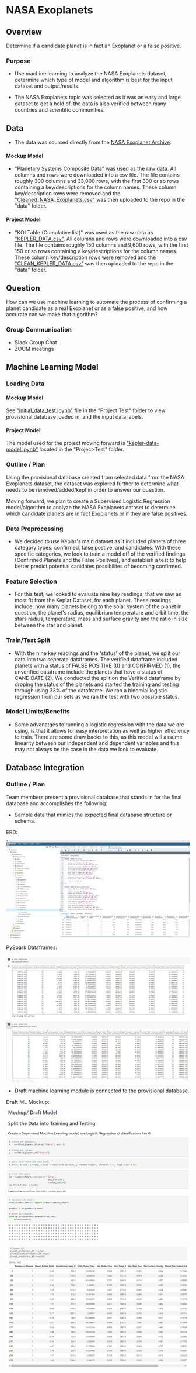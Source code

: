 # NASA Exoplanets

## Overview

Determine if a candidate planet is in fact an Exoplanet or a false positive.

### Purpose

* Use machine learning to analyze the NASA Exoplanets dataset, determine which type of model and algorithm is best for the input dataset and output/results.

* The NASA Exoplanets topic was selected as it was an easy and large dataset to get a hold of, the data is also verified between many countries and scientific communities.

## Data

* The data was sourced directly from the [NASA Exoplanet Archive](https://exoplanetarchive.ipac.caltech.edu/docs/data.html).


#### Mockup Model

* "Planetary Systems Composite Data" was used as the raw data. All columns and rows were downloaded into a csv file. The file contains roughly 300 columns and 33,000 rows, with the first 300 or so rows containing a key/descriptions for the column names. These column key/description rows were removed and the ["Cleaned_NASA_Exoplanets.csv"](https://github.com/psidhu42/Group-3-NASA-Exoplanets/blob/main/data/Cleaned_NASA_Exoplanets.csv) was then uploaded to the repo in the "data" folder.

#### Project Model

* "KOI Table (Cumulative list)" was used as the raw data as ["KEPLER_DATA.csv"](https://github.com/psidhu42/Group-3-NASA-Exoplanets/blob/main/data/KEPLER_DATASET.csv). All columns and rows were downloaded into a csv file. The file contains roughly 150 columns and 9,600 rows, with the first 150 or so rows containing a key/descriptions for the column names. These column key/description rows were removed and the ["CLEAN_KEPLER_DATA.csv"](https://github.com/psidhu42/Group-3-NASA-Exoplanets/blob/main/data/CLEAN_KEPLER_DATASET.csv) was then uploaded to the repo in the "data" folder.

## Question

How can we use machine learning to automate the process of confirming a planet candidate as a real Exoplanet or as a false positive, and how accurate can we make that algorithm?

### Group Communication

* Slack Group Chat
* ZOOM meetings

## Machine Learning Model

### Loading Data

#### Mockup Model

See ["initial_data_test.ipynb"](/Project-Test/initial_data_test.ipynb) file in the "Project Test" folder to view provisional database loaded in, and the input data labels.

#### Project Model

The model used for the project moving forward is ["kepler-data-model.ipynb"](https://github.com/psidhu42/Group-3-NASA-Exoplanets/blob/main/Project-Test/kepler-data-model.ipynb) located in the "Project-Test" folder.

### Outline / Plan

Using the provisional database created from selected data from the NASA Exoplanets dataset, the dataset was explored further to determine what needs to be removed/added/kept in order to answer our question.

Moving forward, we plan to create a Supervised Logistic Regression model/algorithm to analyze the NASA Exoplanets dataset to determine which candidate planets are in fact Exoplanets or if they are false positives.

### Data Preprocessing

* We decided to use Keplar's main dataset as it included planets of three category types: confirmed,
false postive, and candidates. With these specific categories, we look to train a model off of the verified findings (Confirmed Planets and the False Positves), and establish a test to help better predict potential canidates possibilites of becoming confirmed. 

### Feature Selection

* For this test, we looked to evaluate nine key readings, that we saw as most fit from the Keplar Dataset, for each planet. These readings include: how many planets belong to the solar system of the planet in question, the planet's radius, equilibrium temperature and orbit time, the stars radius, temperature, mass and surface gravity and the ratio in size between the star and planet.

### Train/Test Split

* With the nine key readings and the 'status' of the planet, we split our data into two seperate dataframes. The verified dataframe included planets with a status of FALSE POSITIVE (0) and CONFIRMED (1), the unverified dataframe include the planets that have a status of CANDIDATE (2). We conducted the split on the Verified dataframe by droping the status of the planets and started the training and testing through using 33% of the dataframe. We ran a binomial logistic regression from our sets as we ran the test with two possible status. 

### Model Limits/Benefits

* Some advanatges to running a logistic regression with the data we are using, is that it allows for easy interpretation as well as higher effeciency to train. There are some draw backs to this, as this model will assume linearity between our independent and dependent variables and this may not always be the case in the data we look to evaluate.

## Database Integration

### Outline / Plan

Team members present a provisional database that stands in for the final database and accomplishes the following:

* Sample data that mimics the expected final database structure or schema.

ERD:

![ERD](https://raw.githubusercontent.com/psidhu42/Group-3-NASA-Exoplanets/Kris/Project-Test/ERD.png)


PySpark Dataframes:

![PySpark_DataFrames](https://raw.githubusercontent.com/psidhu42/Group-3-NASA-Exoplanets/Kris/Project-Test/PySpark_DataFrames.png)



* Draft machine learning module is connected to the provisional database.

Draft ML Mockup:

![Draft_ML_Mockup1](https://raw.githubusercontent.com/psidhu42/Group-3-NASA-Exoplanets/Kris/Project-Test/Draft_ML_Module1.png)

![Draft_ML_Mockup2](https://raw.githubusercontent.com/psidhu42/Group-3-NASA-Exoplanets/Kris/Project-Test/Draft_ML_Module2.png)
